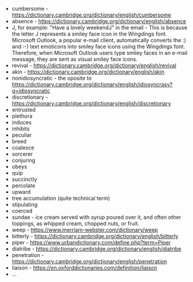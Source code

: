 - cumbersome - https://dictionary.cambridge.org/dictionary/english/cumbersome
- absence - https://dictionary.cambridge.org/dictionary/english/absence
- J, for example: "Have a lovely weekendJ" in the email - This is because the letter J represents a smiley face icon in the Wingdings font. Microsoft Outlook, a popular e-mail client, automatically converts the :) and :-) text emoticons into smiley face icons using the Wingdings font. Therefore, when Microsoft Outlook users type smiley faces in an e-mail message, they are sent as visual smiley face icons. 
- revival - https://dictionary.cambridge.org/dictionary/english/revival
- akin - https://dictionary.cambridge.org/dictionary/english/akin
- nonidiosyncratic - the oposite to https://dictionary.cambridge.org/dictionary/english/idiosyncrasy?q=idiosyncratic
- discretionary - https://dictionary.cambridge.org/dictionary/english/discretionary
- entrusted
- plethora
- induces
- inhibits
- peculiar
- breed
- coalesce
- sorcerer
- conjuring
- obeys
- quip
- succinctly
- percolate
- upward
- tree accumulation (quite technical term)
- stipulating
- coerced
- sundae - ice cream served with syrup poured over it, and often other toppings, as whipped cream, chopped nuts, or fruit.
- weep - https://www.merriam-webster.com/dictionary/weep
- bitterly - https://dictionary.cambridge.org/dictionary/english/bitterly
- piper - https://www.urbandictionary.com/define.php?term=Piper
- diatribe - https://dictionary.cambridge.org/dictionary/english/diatribe
- penetration - https://dictionary.cambridge.org/dictionary/english/penetration
- liaison - https://en.oxforddictionaries.com/definition/liaison
- ...
